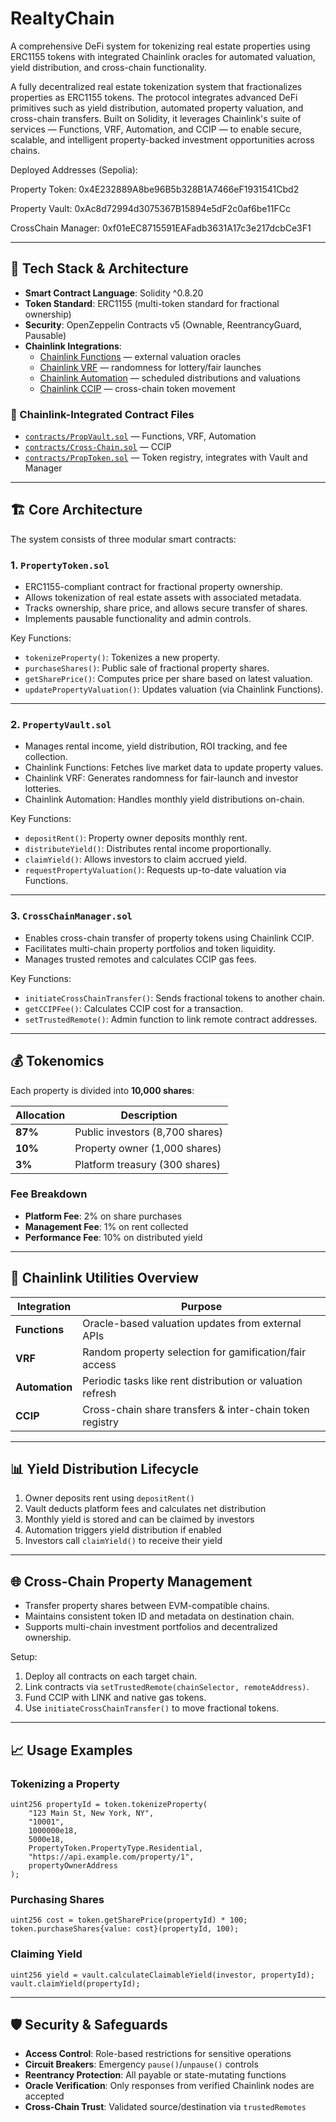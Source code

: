 # RealtyChain
A comprehensive DeFi system for tokenizing real estate properties using ERC1155 tokens with integrated Chainlink oracles for automated valuation, yield distribution, and cross-chain functionality.

A fully decentralized real estate tokenization system that fractionalizes properties as ERC1155 tokens. The protocol integrates advanced DeFi primitives such as yield distribution, automated property valuation, and cross-chain transfers. Built on Solidity, it leverages Chainlink's suite of services — Functions, VRF, Automation, and CCIP — to enable secure, scalable, and intelligent property-backed investment opportunities across chains.

Deployed Addresses (Sepolia):

Property Token: 0x4E232889A8be96B5b328B1A7466eF1931541Cbd2

Property Vault: 0xAc8d72994d3075367B15894e5dF2c0af6be11FCc

CrossChain Manager: 0xf01eEC8715591EAFadb3631A17c3e217dcbCe3F1

---

## 🧱 Tech Stack & Architecture

- **Smart Contract Language**: Solidity ^0.8.20
- **Token Standard**: ERC1155 (multi-token standard for fractional ownership)
- **Security**: OpenZeppelin Contracts v5 (Ownable, ReentrancyGuard, Pausable)
- **Chainlink Integrations**:
  - [Chainlink Functions](https://docs.chain.link/chainlink-functions) — external valuation oracles
  - [Chainlink VRF](https://docs.chain.link/vrf) — randomness for lottery/fair launches
  - [Chainlink Automation](https://docs.chain.link/automation) — scheduled distributions and valuations
  - [Chainlink CCIP](https://docs.chain.link/ccip) — cross-chain token movement

### 🔌 Chainlink-Integrated Contract Files
- [`contracts/PropVault.sol`](contracts/PropVault.sol) — Functions, VRF, Automation
- [`contracts/Cross-Chain.sol`](contracts/Cross-Chain.sol) — CCIP
- [`contracts/PropToken.sol`](contracts/PropToken.sol) — Token registry, integrates with Vault and Manager

---

## 🏗️ Core Architecture

The system consists of three modular smart contracts:

### 1. `PropertyToken.sol`
- ERC1155-compliant contract for fractional property ownership.
- Allows tokenization of real estate assets with associated metadata.
- Tracks ownership, share price, and allows secure transfer of shares.
- Implements pausable functionality and admin controls.

Key Functions:
- `tokenizeProperty()`: Tokenizes a new property.
- `purchaseShares()`: Public sale of fractional property shares.
- `getSharePrice()`: Computes price per share based on latest valuation.
- `updatePropertyValuation()`: Updates valuation (via Chainlink Functions).

---

### 2. `PropertyVault.sol`
- Manages rental income, yield distribution, ROI tracking, and fee collection.
- Chainlink Functions: Fetches live market data to update property values.
- Chainlink VRF: Generates randomness for fair-launch and investor lotteries.
- Chainlink Automation: Handles monthly yield distributions on-chain.

Key Functions:
- `depositRent()`: Property owner deposits monthly rent.
- `distributeYield()`: Distributes rental income proportionally.
- `claimYield()`: Allows investors to claim accrued yield.
- `requestPropertyValuation()`: Requests up-to-date valuation via Functions.

---

### 3. `CrossChainManager.sol`
- Enables cross-chain transfer of property tokens using Chainlink CCIP.
- Facilitates multi-chain property portfolios and token liquidity.
- Manages trusted remotes and calculates CCIP gas fees.

Key Functions:
- `initiateCrossChainTransfer()`: Sends fractional tokens to another chain.
- `getCCIPFee()`: Calculates CCIP cost for a transaction.
- `setTrustedRemote()`: Admin function to link remote contract addresses.

---

## 💰 Tokenomics

Each property is divided into **10,000 shares**:

| Allocation | Description |
|------------|-------------|
| **87%**    | Public investors (8,700 shares)  
| **10%**    | Property owner (1,000 shares)  
| **3%**     | Platform treasury (300 shares)  

### Fee Breakdown
- **Platform Fee**: 2% on share purchases
- **Management Fee**: 1% on rent collected
- **Performance Fee**: 10% on distributed yield

---

## 🔗 Chainlink Utilities Overview

| Integration       | Purpose                                                      |
|-------------------|--------------------------------------------------------------|
| **Functions**     | Oracle-based valuation updates from external APIs            |
| **VRF**           | Random property selection for gamification/fair access       |
| **Automation**    | Periodic tasks like rent distribution or valuation refresh   |
| **CCIP**          | Cross-chain share transfers & inter-chain token registry     |

---

## 📊 Yield Distribution Lifecycle

1. Owner deposits rent using `depositRent()`
2. Vault deducts platform fees and calculates net distribution
3. Monthly yield is stored and can be claimed by investors
4. Automation triggers yield distribution if enabled
5. Investors call `claimYield()` to receive their yield

---

## 🌐 Cross-Chain Property Management

- Transfer property shares between EVM-compatible chains.
- Maintains consistent token ID and metadata on destination chain.
- Supports multi-chain investment portfolios and decentralized ownership.

Setup:
1. Deploy all contracts on each target chain.
2. Link contracts via `setTrustedRemote(chainSelector, remoteAddress)`.
3. Fund CCIP with LINK and native gas tokens.
4. Use `initiateCrossChainTransfer()` to move fractional tokens.

---

## 📈 Usage Examples

### Tokenizing a Property
```solidity
uint256 propertyId = token.tokenizeProperty(
    "123 Main St, New York, NY",
    "10001",
    1000000e18,
    5000e18,
    PropertyToken.PropertyType.Residential,
    "https://api.example.com/property/1",
    propertyOwnerAddress
);
````

### Purchasing Shares

```solidity
uint256 cost = token.getSharePrice(propertyId) * 100;
token.purchaseShares{value: cost}(propertyId, 100);
```

### Claiming Yield

```solidity
uint256 yield = vault.calculateClaimableYield(investor, propertyId);
vault.claimYield(propertyId);
```

---

## 🛡️ Security & Safeguards

* **Access Control**: Role-based restrictions for sensitive operations
* **Circuit Breakers**: Emergency `pause()`/`unpause()` controls
* **Reentrancy Protection**: All payable or state-mutating functions
* **Oracle Verification**: Only responses from verified Chainlink nodes are accepted
* **Cross-Chain Trust**: Validated source/destination via `trustedRemotes`

